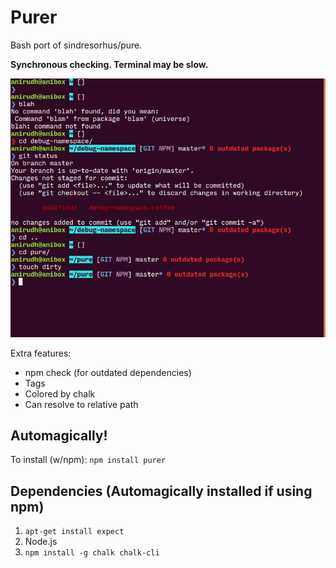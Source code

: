 # Purer
Bash port of sindresorhus/pure.

**Synchronous checking. Terminal may be slow.**

![Screenshot](https://github.com/anirudhb/purer/raw/master/Screenshot%20from%202016-07-30%2011-27-46.png)

Extra features:
  * npm check (for outdated dependencies)
  * Tags
  * Colored by chalk
  * Can resolve to relative path

## Automagically!
To install (w/npm):
`npm install purer`

## Dependencies (Automagically installed if using npm)
1. `apt-get install expect`
2. Node.js
3. `npm install -g chalk chalk-cli`
